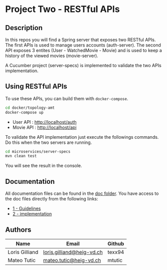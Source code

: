 # Project Two - RESTful APIs

## Description

In this repos you will find a Spring server that exposes two RESTful APIs. The first APIs is used to manage users
accounts (auth-server). The second API exposes 3 entites (User - WatchedMovie - Movie) and is used to keep a history
of the viewed movies (movie-server).

A Cucumber project (server-specs) is implemented to validate the two APIs implementation.


## Using RESTful APIs

To use these APIs, you can build them with `docker-compose`.

```bash
cd docker/topology-amt
docker-compose up
```

* User API : [http://localhost/auth](http://localhost/auth)
* Movie API : [http://localhost/api](http://localhoast/api)

To validate the API implementation just execute the followings commands. Do this when the two servers are running.

```bash
cd microservices/server-specs
mvn clean test
```

You will see the result in the console.

## Documentation

All documentation files can be found in the [doc folder](doc/). You have access to the doc
files directly from the following links:

* [1 - Guidelines](doc/1_guidelines.md)
* [2 - implementation](doc/2_implementation.md)

## Authors

| Name                                 | Email                                | Github      |
|--------------------------------------|--------------------------------------|-------------|
| Loris Gilliand                       | loris.gilliand@heig-vd.ch            | texx94      |
| Mateo Tutic                          | mateo.tutic@heig-vd.ch               | mtutic      |
